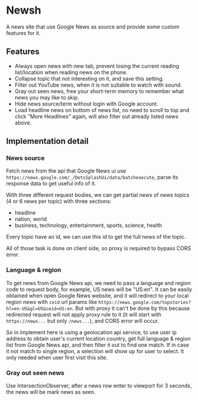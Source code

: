 # Newsh

A news site that use Google News as source and provide some custom features for it.

## Features

- Always open news with new tab, prevent losing the current reading list/location when reading news on the phone.
- Collapse topic that not interesting on it, and save this setting.
- Filter out YouTube news, when it is not suitable to watch with sound.
- Gray out seen news, free your short-term memory to remember what news you may like to skip.
- Hide news source/term without login with Google account.
- Load headline news on bottom of news list, no need to scroll to top and click "More Headlines" again, will also filter out already listed news above.



## Implementation detail

### News source

Fetch news from the api that Google News ui use `https://news.google.com/_/DotsSplashUi/data/batchexecute`, parse its response data to get useful info of it.

With three different request bodies, we can get partial news of news topics (4 or 6 news per topic) with three sections: 

- headline
- nation, world
- business, technology, entertainment, sports, science, health

Every topic have an id, we can use this id to get the full news of the topic.

All of those task is done on client side, so proxy is required to bypass CORS error.

### Language & region

To get news from Google News api, we need to pass a language and region code to request body, for example, US news will be "US:en". It can be easily obtained when open Google News website, and it will redirect to your local region news with `ceid` url params like `https://news.google.com/topstories?hl=en-US&gl=US&ceid=US:en`. But with proxy it can't be done by this because redirected request will not apply proxy rule to it (it will start with `https://news...` but only `/news...`), and CORS error will occur.

So in implement here is using a geolocation api service, to use user ip address to obtain user's current location country, get full language & region list from Google News api, and then filter it out to find one match. If in case it not match to single region, a selection will show up for user to select. It only needed when user first visit this site.

### Gray out seen news

Use IntersectionObserver, after a news row enter to viewport for 3 seconds, the news will be mark news as seen.
